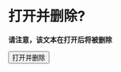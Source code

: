 # 打开并删除?

**请注意，该文本在打开后将被删除**

<button name="button" onclick="javascript:confirm();">打开并删除</button>
